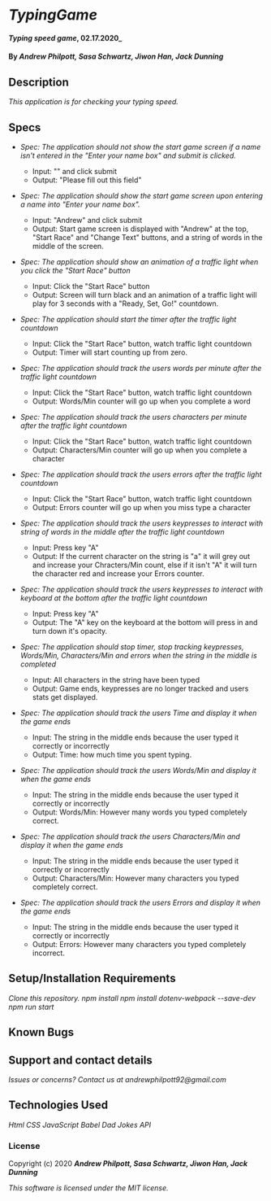 # _TypingGame_
#### _Typing speed game_, 02.17.2020_
#### By _**Andrew Philpott, Sasa Schwartz, Jiwon Han, Jack Dunning**_
## Description
_This application is for checking your typing speed._

## Specs
* _Spec: The application should not show the start game screen if a name isn't entered in the "Enter your name box" and submit is clicked._
  * Input: "" and click submit 
  * Output: "Please fill out this field"

* _Spec: The application should show the start game screen upon entering a name into "Enter your name box"._
  * Input: "Andrew" and click submit
  * Output: Start game screen is displayed with "Andrew" at the top, "Start Race" and "Change Text" buttons, and a string of words in the middle of the screen.

* _Spec: The application should show an animation of a traffic light when you click the "Start Race" button_
  * Input: Click the "Start Race" button
  * Output: Screen will turn black and an animation of a traffic light will play for 3 seconds with a "Ready, Set, Go!" countdown.

* _Spec: The application should start the timer after the traffic light countdown_
  * Input: Click the "Start Race" button, watch traffic light countdown
  * Output: Timer will start counting up from zero.

* _Spec: The application should track the users words per minute after the traffic light countdown_
  * Input: Click the "Start Race" button, watch traffic light countdown
  * Output: Words/Min counter will go up when you complete a word

* _Spec: The application should track the users characters per minute after the traffic light countdown_
  * Input: Click the "Start Race" button, watch traffic light countdown
  * Output: Characters/Min counter will go up when you complete a character

* _Spec: The application should track the users errors after the traffic light countdown_
  * Input: Click the "Start Race" button, watch traffic light countdown
  * Output: Errors counter will go up when you miss type a character

* _Spec: The application should track the users keypresses to interact with string of words in the middle after the traffic light countdown_
  * Input: Press key "A"
  * Output: If the current character on the string is "a" it will grey out and increase your Chracters/Min count, else if it isn't "A" it will turn the character red and increase your Errors counter.

* _Spec: The application should track the users keypresses to interact with keyboard at the bottom after the traffic light countdown_
  * Input: Press key "A"
  * Output: The "A" key on the keyboard at the bottom will press in and turn down it's opacity.

* _Spec: The application should stop timer, stop tracking keypresses, Words/Min, Characters/Min and errors when the string in the middle is completed_
  * Input: All characters in the string have been typed
  * Output: Game ends, keypresses are no longer tracked and users stats get displayed.

* _Spec: The application should track the users Time and display it when the game ends_
  * Input: The string in the middle ends because the user typed it correctly or incorrectly
  * Output: Time: how much time you spent typing.

* _Spec: The application should track the users Words/Min and display it when the game ends_
  * Input: The string in the middle ends because the user typed it correctly or incorrectly
  * Output: Words/Min: However many words you typed completely correct.

* _Spec: The application should track the users Characters/Min and display it when the game ends_
  * Input: The string in the middle ends because the user typed it correctly or incorrectly
  * Output: Characters/Min: However many characters you typed completely correct.

* _Spec: The application should track the users Errors and display it when the game ends_
  * Input: The string in the middle ends because the user typed it correctly or incorrectly
  * Output: Errors: However many characters you typed completely incorrect.


## Setup/Installation Requirements
_Clone this repository._
_npm install_
_npm install dotenv-webpack --save-dev_
_npm run start_

## Known Bugs

## Support and contact details
_Issues or concerns? Contact us at andrewphilpott92@gmail.com_

## Technologies Used
_Html_
_CSS_
_JavaScript_
_Babel_
_Dad Jokes API_

### License
Copyright (c) 2020 **_Andrew Philpott, Sasa Schwartz, Jiwon Han, Jack Dunning_**

*This software is licensed under the MIT license.*
